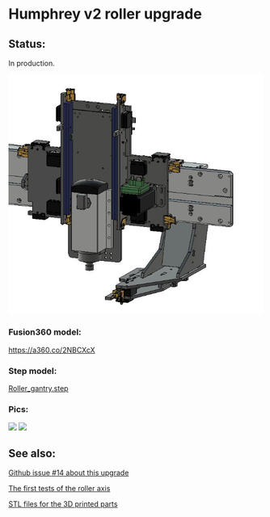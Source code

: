 # Humphrey v2 roller upgrade 

## Status:
In production.

![Roller_gantry](img/roller_gantry.jpg)


### Fusion360 model:

https://a360.co/2NBCXcX

### Step model: 

[Roller_gantry.step](humphrey%20v2%20STEP.zip)

### Pics:
![](covers_n_vipers.png)
![](under_foot.png)


## See also: 

[Github issue #14 about this upgrade](https://github.com/fellesverkstedet/fabricatable-machines/issues/14)

[The first tests of the roller axis](https://github.com/fellesverkstedet/fabricatable-machines/wiki/Fabricatable-axis#roller-rail)

[STL files for the 3D printed parts](3d%20prints/)

